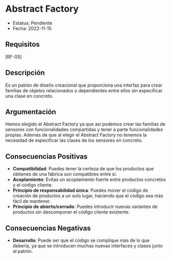 # Abstract Factory
  - Estatus: Pendiente
  - Fecha: 2022-11-15

## Requisitos 

[RF-05]

## Descripción

Es un patrón de diseño creacional que proporciona una interfaz para crear familias de objetos relacionados o dependientes entre ellos sin especificar una clase en concreto.

## Argumentación

Hemos elegido el Abstract Factory ya que así podemos crear las familias de sensores con funcionalidades compartidas y tener a parte funcionalidades propias. Además de que al elegir el Abstract Factory no tenemos la necesidad de especificar las clases de los sensores en concreto.

## Consecuencias Positivas

   - **Compatibilidad**: Puedes tener la certeza de que los productos que obtienes de una fábrica son compatibles entre sí.
   - **Acoplamiento**: Evitas un acoplamiento fuerte entre productos concretos y el código cliente.
   - **Principio de responsabilidad única**: Puedes mover el código de creación de productos a un solo lugar, haciendo que el código sea más fácil de mantener.
   - **Principio de abierto/cerrado**: Puedes introducir nuevas variantes de productos sin descomponer el código cliente existente.
 
## Consecuencias Negativas
  
   - **Desarrollo**: Puede ser que el código se complique más de lo que debería, ya que se introducen muchas nuevas interfaces y clases junto al patrón.
